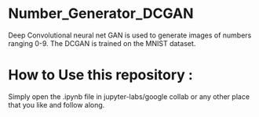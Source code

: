 # Number_Generator_DCGAN
Deep Convolutional neural net GAN is used to generate images of numbers ranging 0-9. The DCGAN is trained on the MNIST dataset.

# How to Use this repository : 
Simply open the .ipynb file in jupyter-labs/google collab or any other place that you like and follow along.

